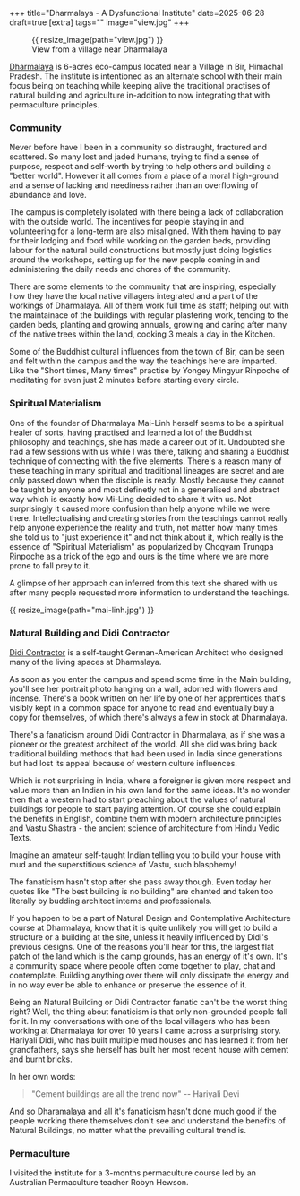 +++
title="Dharmalaya - A Dysfunctional Institute"
date=2025-06-28
draft=true
[extra]
tags=""
image="view.jpg"
+++

<figure>
{{ resize_image(path="view.jpg") }}
<figcaption>View from a village near Dharmalaya</figcaption>
</figure>

[Dharmalaya][0] is 6-acres eco-campus located near a Village in Bir, Himachal Pradesh.
The institute is intentioned as an alternate school with their main focus being
on teaching while keeping alive the traditional practises of natural
building and agriculture in-addition to now integrating that with permaculture principles.

<!-- more -->

### Community

Never before have I been in a community so distraught, fractured and scattered.
So many lost and jaded humans, trying to find a sense of purpose, respect and
self-worth by trying to help others and building a "better world".
However it all comes from a place of a moral high-ground and a sense of
lacking and neediness rather than an overflowing of abundance and love.

The campus is completely isolated with there being a lack of collaboration
with the outside world. 
The incentives for people staying in and volunteering for a long-term are also
misaligned. With them having to pay for their lodging and food while working
on the garden beds, providing labour for the natural build constructions but
mostly just doing logistics around the workshops, setting up for the new
people coming in and administering the daily needs and chores of the
community.

There are some elements to the community that are inspiring, especially how
they have the local native villagers integrated and a part of the workings of
Dharmalaya. All of them work full time as staff; helping out with the
maintainace of the buildings with regular plastering work, tending to the
garden beds, planting and growing annuals, growing and caring after many of
the native trees within the land, cooking 3 meals a day in the Kitchen. 

Some of the Buddhist cultural influences from the town of Bir, can be seen and felt
within the campus and the way the teachings here are imparted. Like the "Short
times, Many times" practise by Yongey Mingyur Rinpoche of meditating for even
just 2 minutes before starting every circle.

### Spiritual Materialism 

One of the founder of Dharmalaya Mai-Linh herself seems to be a spiritual healer
of sorts, having practised and learned a lot of the Buddhist philosophy and
teachings, she has made a career out of it.
Undoubted she had a few sessions with us while I was there, talking and
sharing a Buddhist technique of connecting with the five elements.
There's a reason many of these teaching in many spiritual and traditional 
lineages are secret and are only passed down when the disciple is ready.
Mostly because they cannot be taught by anyone and most definetly not in a
generalised and abstract way which is exactly how Mi-Ling decided to share it
with us.
Not surprisingly it caused more confusion than help anyone while we
were there. Intellectualising and creating stories from the teachings cannot
really help anyone experience the reality and truth, not matter how many times
she told us to "just experience it" and not think about it, which really is
the essence of "Spiritual Materialism" as popularized by Chogyam Trungpa Rinpoche
as a trick of the ego and ours is the time where we are more prone
to fall prey to it.

A glimpse of her approach can inferred from this text she shared with us after
many people requested more information to understand the teachings.

{{ resize_image(path="mai-linh.jpg") }}

### Natural Building and Didi Contractor

[Didi Contractor][1] is a self-taught German-American Architect who designed many
of the living spaces at Dharmalaya.

As soon as you enter the campus and spend some time in the Main building,
you'll see her portrait photo hanging on a wall, adorned with flowers and incense. 
There's a book written on her life by one of her apprentices that's
visibly kept in a common space for anyone to read and eventually buy a copy for
themselves, of which there's always a few in stock at Dharmalaya.

There's a fanaticism around Didi Contractor in Dharmalaya, as if she was a pioneer or the
greatest architect of the world. All she did was bring back traditional
building methods that had been used in India since generations but had lost its
appeal because of western culture influences.

Which is not surprising in India, where a foreigner is given more respect and
value more than an Indian in his own land for the same ideas. It's no wonder
then that a western had to start preaching about the values of natural buildings 
for people to start paying attention. Of course she could explain the benefits in
English, combine them with modern architecture principles and Vastu Shastra - 
the ancient science of architecture from Hindu Vedic Texts.

Imagine an amateur self-taught Indian telling you to build your house
with mud and the superstitious science of Vastu, such blasphemy!

The fanaticism hasn't stop after she pass away though. 
Even today her quotes like "The best building is no building" are chanted
and taken too literally by budding architect interns and professionals.

If you happen to be a part of Natural Design and Contemplative Architecture
course at Dharmalaya, know that it is quite unlikely you will get to build
a structure or a building at the site, unless it heavily influenced by Didi's 
previous designs. One of the reasons you'll hear for this, the largest flat
patch of the land which is the camp grounds, has an energy of it's own. It's a
community space where people often come together to play, chat and contemplate.
Building anything over there will only dissipate the energy and in no way
ever be able to enhance or preserve the essence of it.

Being an Natural Building or Didi Contractor fanatic can't be the worst thing
right? Well, the thing about fanaticism is that only non-grounded people
fall for it. In my conversations with one of the local villagers who has been
working at Dharmalaya for over 10 years I came across a surprising story.
Hariyali Didi, who has built multiple mud houses and has learned it from her
grandfathers, says she herself has built her most recent house with cement and
burnt bricks.

In her own words:
> "Cement buildings are all the trend now" -- Hariyali Devi

And so Dharamalaya and all it's fanaticism hasn't done much good if the people
working there themselves don't see and understand the benefits of Natural
Buildings, no matter what the prevailing cultural trend is.
 
### Permaculture

I visited the institute for a 3-months permaculture course led by an
Australian Permaculture teacher Robyn Hewson.

[0]: https://dharmalaya.in/
[1]: https://en.wikipedia.org/wiki/Didi_Contractor

